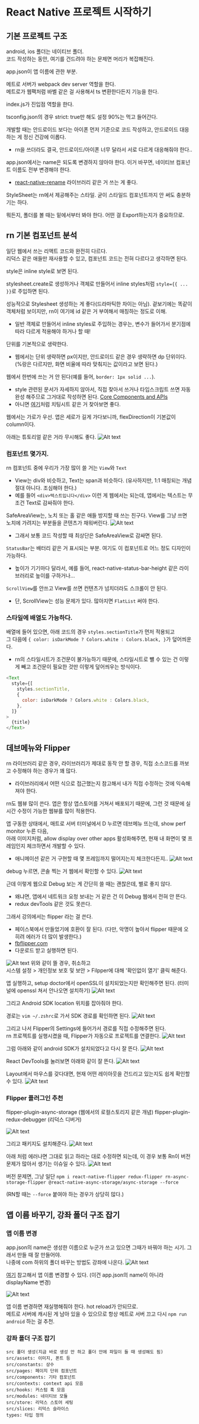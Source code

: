 # React Native 프로젝트 시작하기

## 기본 프로젝트 구조

android, ios 폴더는 네이티브 폴더.
<br>코드 작성하는 동안, 여기를 건드려야 하는 문제면 머리가 복잡해진다.

app.json이 앱 이름에 관한 부분.

메트로 서버가 webpack dev server 역할을 한다.
<br>메트로가 웹팩처럼 바벨 같은 걸 사용해서 ts 변환한다든지 기능을 한다.

index.js가 진입점 역할을 한다.

tsconfig.json의 경우 strict: true만 해도 설정 90%는 먹고 들어간다.

개발할 때는 안드로이드 보다는 아이폰 먼저 기준으로 코드 작성하고, 안드로이드 대응하는 게 정신 건강에 이롭다.

- rn을 쓰더라도 결국, 안드로이드/아이폰 너무 달라서 서로 다르게 대응해줘야 한다..

app.json에서는 name은 되도록 변경하지 않아야 한다. 이거 바꾸면, 네이티브 컴포넌트 이름도 전부 변경해야 한다.

- [react-native-rename](https://www.npmjs.com/package/react-native-rename) 라이브러리 같은 거 쓰는 게 좋다.

StyleSheet는 rn에서 제공해주는 스타일. 굳이 스타일드 컴포넌트까지 안 써도 충분하기는 하다.

뭐든지, 폴더를 볼 때는 밑에서부터 봐야 한다. 어떤 걸 Export하는지가 중요하므로.

## rn 기본 컴포넌트 분석

일단 웹에서 쓰는 리액트 코드와 완전히 다르다.
<br>리덕스 같은 애들만 재사용할 수 있고, 컴포넌트 코드는 전혀 다르다고 생각하면 된다.

style은 inline style로 보면 된다.

stylesheet.create로 생성하거나 객체로 만들어서 inline styles처럼 `style={{ ... }}`로 주입하면 된다.

성능적으로 Stylesheet 생성하는 게 좋다(드라마틱한 차이는 아님). 겉보기에는 똑같이 객체처럼 보이지만, rn이 여기에 id 같은 거 부여해서 매칭하는 정도로 이해.

- 일반 객체로 만들어서 inline styles로 주입하는 경우는, 변수가 들어가서 분기점에 따라 다르게 적용해야 하거나 할 때!

단위를 기본적으로 생략한다.

- 웹에서는 단위 생략하면 px이지만, 안드로이드 같은 경우 생략하면 dp 단위이다. (%랑은 다르지만, 화면 비율에 따라 맞춰지는 값이라고 보면 된다.)

웹에서 한번에 쓰는 거 안 된다(예를 들어, `border: 1px solid ...`).

- style 관련된 문서가 자세하지 않아서, 직접 찾아서 쓰거나 타입스크립트 쓰면 자동완성 해주므로 그거대로 작성하면 된다.
  [Core Components and APIs](https://reactnative.dev/docs/components-and-apis)
- 아니면 [여기](https://github.com/vhpoet/react-native-styling-cheat-sheet)처럼 치팅시트 같은 거 찾아보면 좋다.

웹에서는 가로가 우선. 앱은 세로가 길게 가다보니까, flexDirection이 기본값이 column이다.

아래는 튜토리얼 같은 거라 무시해도 좋다.
![Alt text](image.png)

### 컴포넌트 몇가지.

rn 컴포넌트 중에 우리가 가장 많이 쓸 거는 `View`와 `Text`

- View는 div와 비슷하고, Text는 span과 비슷하다. (유사하지만, 1:1 매칭되는 개념 절대 아니다. 조심해야 한다.)
- 예를 들어 `<div>텍스트입니다</div>` 이런 게 웹에서는 되는데, 앱에서는 텍스트는 무조건 Text로 감싸줘야 한다.

SafeAreaView는, 노치 또는 홀 같은 애들 방지할 때 쓰는 친구다. View를 그냥 쓰면 노치에 가려지는 부분들을 콘텐츠가 채워버린다.
![Alt text](image-1.png)

- 그래서 보통 코드 작성할 때 최상단은 SafeAreaView로 감싸면 된다.

`StatusBar`는 배터리 같은 거 표시되는 부분. 여기도 이 컴포넌트로 어느 정도 디자인이 가능하다.

- 높이가 기기마다 달라서, 예를 들어, react-native-status-bar-height 같은 라이브러리로 높이를 구하거나...

`ScrollView`를 안쓰고 View를 쓰면 컨텐츠가 넘치더라도 스크롤이 안 된다.

- 단, ScrollView는 성능 문제가 있다. 많아지면 `FlatList` 써야 한다.

### 스타일에 배열도 가능하다.

배열에 들어 있으면, 아래 코드의 경우 `styles.sectionTitle`가 먼저 적용되고
<br>그 다음에 `{ color: isDarkMode ? Colors.white : Colors.black, }`가 덮어씌운다.

- rn의 스타일시트가 조건문이 불가능하기 때문에, 스타일시트로 뺼 수 있는 건 이렇게 빼고 조건문이 필요한 것만 이렇게 덮어씌우는 방식이다.

```js
<Text
  style={[
    styles.sectionTitle,
    {
      color: isDarkMode ? Colors.white : Colors.black,
    },
  ]}
>
  {title}
</Text>
```

## 데브메뉴와 Flipper

rn 라이브러리 같은 경우, 라이브러리가 제대로 동작 안 할 경우, 직접 소스코드를 까보고 수정해야 하는 경우가 꽤 많다.

- 라이브러리에서 어떤 식으로 접근했는지 참고해서 내가 직접 수정하는 것에 익숙해져야 한다.

rn도 웹뷰 많이 쓴다.
앱은 항상 앱스토어를 거쳐서 배포되기 때문에, 그런 것 때문에 실시간 수정이 가능한 웹뷰를 많이 적용한다.

앱 구동한 상태에서, 매트로 서버 터미널에서 D 누르면 데브메뉴 뜨는데, show perf monitor 누른 다음,
<br>아래 이미지처럼, allow display over other apps 활성화해주면, 현재 내 화면이 몇 프레임인지 체크하면서 개발할 수 있다.

- 애니메이션 같은 거 구현할 때 몇 프레임까지 떨어지는지 체크한다든지..
  ![Alt text](image-2.png)

debug 누르면, 콘솔 찍는 거 웹에서 확인할 수 있다.
![Alt text](image-3.png)

근데 이렇게 웹으로 Debug 보는 게 간단히 쓸 때는 괜찮은데, 별로 좋지 않다.

- 왜냐면, 앱에서 네트워크 요청 보내는 거 같은 건 이 Debug 웹에서 전혀 안 뜬다.
- redux devTools 같은 것도 못쓴다.

그래서 강의에서는 flipper 라는 걸 쓴다.

- 페이스북에서 만들었기에 호환이 잘 된다. (다만, 악명이 높아서 flipper 때문에 오히려 에러가 더 많이 발생한다.)
- [fbflipper.com](https://fbflipper.com/)
- 다운로드 받고 실행하면 된다.

![Alt text](image-4.png)
위와 같이 뜰 경우, 취소하고
<br>시스템 설정 > 개인정보 보호 및 보안 > Filpper에 대해 '확인없이 열기' 클릭 해준다.

앱 실행하고, setup doctor에서 openSSL이 설치되었는지만 확인해주면 된다. (터미널에 openssl 쳐서 안나오면 설치하기)
![Alt text](image-5.png)

그리고 Android SDK location 위치를 잡아줘야 한다.

경로는 `vim ~/.zshrc`로 가서 SDK 경로를 확인하면 된다.
![Alt text](image-6.png)

그리고 나서 Flipper의 Settings에 들어가서 경로를 직접 수정해주면 된다.
<br>rn 프로젝트를 실행시켰을 때, Flipper가 자동으로 프로젝트를 연결한다.
![Alt text](image-7.png)

그럼 아래와 같이 android SDK가 설치되었다고 다시 잘 뜬다.
![Alt text](image-8.png)

React DevTools를 눌러보면 아래와 같이 잘 뜬다.
![Alt text](image-9.png)

Layout에서 마우스를 갖다대면, 현재 어떤 레이아웃을 건드리고 있는지도 쉽게 확인할 수 있다.
![Alt text](image-10.png)

### Flipper 플러그인 추천

flipper-plugin-async-storage (웹에서의 로컬스토리지 같은 개념)
flipper-plugin-redux-debugger (리덕스 디버거)

![Alt text](image-11.png)

그리고 패키지도 설치해준다.
![Alt text](image-12.png)

아래 처럼 에러나면 그대로 읽고 하라는 대로 수정하면 되는데, 이 경우 보통 Rn이 버전 문제가 많아서 생기는 이슈일 수 있다.
![Alt text](image-13.png)

버전 문제면, 그냥 일단 `npm i react-native-flipper redux-flipper rn-async-storage-flipper @react-native-async-storage/async-storage --force`

(RN할 때는 `--force` 붙여야 하는 경우가 상당히 많다.)

## 앱 이름 바꾸기, 강좌 폴더 구조 잡기

### 앱 이름 변경

app.json의 name은 생성한 이름으로 누군가 쓰고 있으면 그때가 바꿔야 하는 시기. 그래서 만들 때 잘 만들어야.
<br>나중에 com 하위의 폴더 바꾸는 방법도 강좌에 나온다.
![Alt text](image-14.png)

[여기](https://github.com/wooleejaan/food-delivery-with-rn#%EC%95%B1-%EC%9D%B4%EB%A6%84-%EB%B3%80%EA%B2%BD) 참고해서 앱 이름 변경할 수 있다. (이건 app.json의 name이 아니라 displayName 변경)

![Alt text](image-15.png)

앱 이름 변경하면 재실행해줘야 한다. hot reload가 안되므로.
<br>메트로 서버에 캐시된 게 남아 있을 수 있으므로 항상 메트로 서버 끄고 다시 `npm run android` 하는 걸 추천.

### 강좌 폴더 구조 잡기

```
src 폴더 생성(지금 바로 생성 안 하고 폴더 안에 파일이 들 때 생성해도 됨)
src/assets: 이미지, 폰트 등
src/constants: 상수
src/pages: 페이지 단위 컴포넌트
src/components: 기타 컴포넌트
src/contexts: context api 모음
src/hooks: 커스텀 훅 모음
src/modules: 네이티브 모듈
src/store: 리덕스 스토어 세팅
src/slices: 리덕스 슬라이스
types: 타입 정의
```
